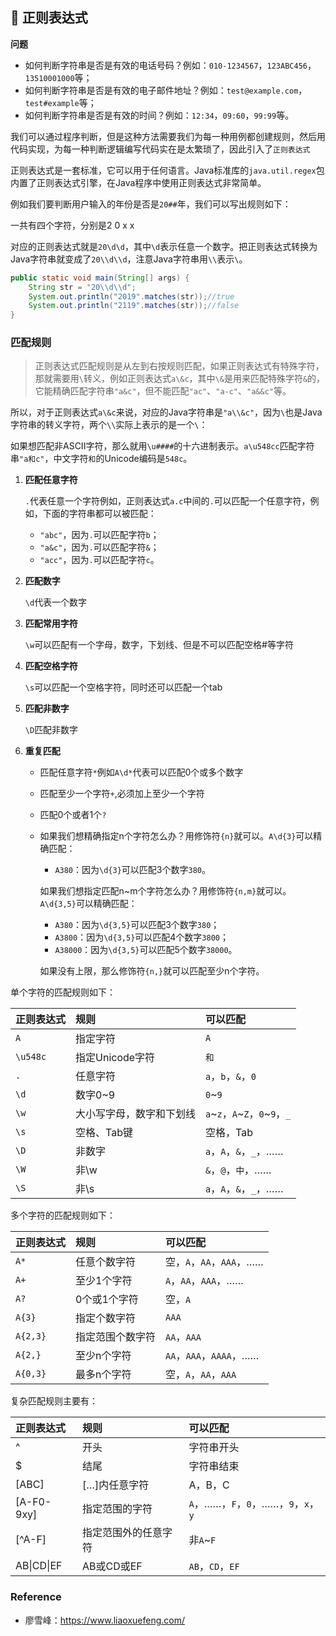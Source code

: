 ## 🐤 正则表达式

**问题**

- 如何判断字符串是否是有效的电话号码？例如：`010-1234567`，`123ABC456`，`13510001000`等；
- 如何判断字符串是否是有效的电子邮件地址？例如：`test@example.com`，`test#example`等；
- 如何判断字符串是否是有效的时间？例如：`12:34`，`09:60`，`99:99`等。

我们可以通过程序判断，但是这种方法需要我们为每一种用例都创建规则，然后用代码实现，为每一种判断逻辑编写代码实在是太繁琐了，因此引入了`正则表达式`

正则表达式是一套标准，它可以用于任何语言。Java标准库的`java.util.regex`包内置了正则表达式引擎，在Java程序中使用正则表达式非常简单。



例如我们要判断用户输入的年份是否是`20##`年，我们可以写出规则如下：

一共有四个字符，分别是2 0 x x

对应的正则表达式就是`20\d\d`，其中`\d`表示任意一个数字。把正则表达式转换为Java字符串就变成了`20\\d\\d`，注意Java字符串用`\\`表示`\`。

```Java
public static void main(String[] args) {
    String str = "20\\d\\d";
    System.out.println("2019".matches(str));//true
    System.out.println("2119".matches(str));//false
}
```

### 匹配规则

> 正则表达式匹配规则是从左到右按规则匹配，如果正则表达式有特殊字符，那就需要用`\`转义，例如正则表达式`a\&c`，其中`\&`是用来匹配特殊字符`&`的，它能精确匹配字符串`"a&c"`，但不能匹配`"ac"`、`"a-c"`、`"a&&c"`等。

所以，对于正则表达式`a\&c`来说，对应的Java字符串是`"a\\&c"`，因为`\`也是Java字符串的转义字符，两个`\\`实际上表示的是一个`\`：

如果想匹配非ASCII字符，那么就用`\u####`的十六进制表示。`a\u548cc`匹配字符串`"a和c"`，中文字符`和`的Unicode编码是`548c`。

1. **匹配任意字符**

   `.`代表任意一个字符例如，正则表达式`a.c`中间的`.`可以匹配一个任意字符，例如，下面的字符串都可以被匹配：

   - `"abc"`，因为`.`可以匹配字符`b`；
   - `"a&c"`，因为`.`可以匹配字符`&`；
   - `"acc"`，因为`.`可以匹配字符`c`。

2. **匹配数字**

   `\d`代表一个数字

3. **匹配常用字符**

   `\w`可以匹配有一个字母，数字，下划线、但是不可以匹配空格#等字符

4. **匹配空格字符**

   `\s`可以匹配一个空格字符，同时还可以匹配一个tab

5. **匹配非数字**

   `\D`匹配非数字

6. **重复匹配**

   - 匹配任意字符`*`例如`A\d*`代表可以匹配0个或多个数字

   - 匹配至少一个字符`+`,必须加上至少一个字符

   - 匹配0个或者1个`?`

   - 如果我们想精确指定n个字符怎么办？用修饰符`{n}`就可以。`A\d{3}`可以精确匹配：

     - `A380`：因为`\d{3}`可以匹配3个数字`380`。

     如果我们想指定匹配n~m个字符怎么办？用修饰符`{n,m}`就可以。`A\d{3,5}`可以精确匹配：

     - `A380`：因为`\d{3,5}`可以匹配3个数字`380`；
     - `A3800`：因为`\d{3,5}`可以匹配4个数字`3800`；
     - `A38000`：因为`\d{3,5}`可以匹配5个数字`38000`。

     如果没有上限，那么修饰符`{n,}`就可以匹配至少n个字符。

单个字符的匹配规则如下：

| 正则表达式 | 规则                     | 可以匹配                       |
| :--------- | :----------------------- | :----------------------------- |
| `A`        | 指定字符                 | `A`                            |
| `\u548c`   | 指定Unicode字符          | `和`                           |
| `.`        | 任意字符                 | `a`，`b`，`&`，`0`             |
| `\d`       | 数字0~9                  | `0`~`9`                        |
| `\w`       | 大小写字母，数字和下划线 | `a`~`z`，`A`~`Z`，`0`~`9`，`_` |
| `\s`       | 空格、Tab键              | 空格，Tab                      |
| `\D`       | 非数字                   | `a`，`A`，`&`，`_`，……         |
| `\W`       | 非\w                     | `&`，`@`，`中`，……             |
| `\S`       | 非\s                     | `a`，`A`，`&`，`_`，……         |

多个字符的匹配规则如下：

| 正则表达式 | 规则             | 可以匹配                 |
| :--------- | :--------------- | :----------------------- |
| `A*`       | 任意个数字符     | 空，`A`，`AA`，`AAA`，…… |
| `A+`       | 至少1个字符      | `A`，`AA`，`AAA`，……     |
| `A?`       | 0个或1个字符     | 空，`A`                  |
| `A{3}`     | 指定个数字符     | `AAA`                    |
| `A{2,3}`   | 指定范围个数字符 | `AA`，`AAA`              |
| `A{2,}`    | 至少n个字符      | `AA`，`AAA`，`AAAA`，……  |
| `A{0,3}`   | 最多n个字符      | 空，`A`，`AA`，`AAA`     |

复杂匹配规则主要有：

| 正则表达式 | 规则                 | 可以匹配                             |
| :--------- | :------------------- | :----------------------------------- |
| ^          | 开头                 | 字符串开头                           |
| $          | 结尾                 | 字符串结束                           |
| [ABC]      | […]内任意字符        | A，B，C                              |
| [A-F0-9xy] | 指定范围的字符       | `A`，……，`F`，`0`，……，`9`，`x`，`y` |
| [^A-F]     | 指定范围外的任意字符 | 非`A`~`F`                            |
| AB\|CD\|EF | AB或CD或EF           | `AB`，`CD`，`EF`                     |

### Reference

- 廖雪峰：https://www.liaoxuefeng.com/